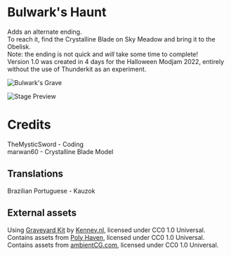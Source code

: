 # Bulwark's Haunt
Adds an alternate ending.  
To reach it, find the Crystalline Blade on Sky Meadow and bring it to the Obelisk.  
Note: the ending is not quick and *will* take some time to complete!  
Version 1.0 was created in 4 days for the Halloween Modjam 2022, entirely without the use of Thunderkit as an experiment.  
  
![Bulwark's Grave](https://i.imgur.com/dwe6CVo.png)  
  
![Stage Preview](https://i.imgur.com/OpSdxNY.png)

# Credits
TheMysticSword - Coding  
marwan60 - Crystalline Blade Model
## Translations
Brazilian Portuguese - Kauzok
## External assets
Using [Graveyard Kit](https://opengameart.org/content/graveyard-kit) by [Kenney.nl](https://kenney.nl/), licensed under CC0 1.0 Universal.  
Contains assets from [Poly Haven](https://polyhaven.com/), licensed under CC0 1.0 Universal.  
Contains assets from [ambientCG.com](https://ambientCG.com/), licensed under CC0 1.0 Universal.

